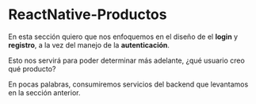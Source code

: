 # ReactNative-Productos

En esta sección quiero que nos enfoquemos en el diseño de el **login** y **registro**, a la vez del manejo de la **autenticación**.

Esto nos servirá para poder determinar más adelante, ¿qué usuario creo qué producto?

En pocas palabras, consumiremos servicios del backend que levantamos en la sección anterior.
